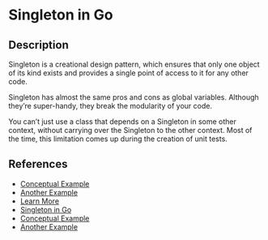 # Singleton in Go

## Description

Singleton is a creational design pattern, which ensures that only one object of its kind exists and provides a single point of access to it for any other code.

Singleton has almost the same pros and cons as global variables. Although they’re super-handy, they break the modularity of your code.

You can’t just use a class that depends on a Singleton in some other context, without carrying over the Singleton to the other context. Most of the time, this limitation comes up during the creation of unit tests.

## References

* [Conceptual Example](./example0/readme.md)
* [Another Example](./example1/readme.md)
* [Learn More](https://refactoring.guru/design-patterns/singleton)
* [Singleton in Go](https://refactoring.guru/design-patterns/singleton/go/example)
* [Conceptual Example](https://refactoring.guru/design-patterns/singleton/go/example#example-0)
* [Another Example](https://refactoring.guru/design-patterns/singleton/go/example#example-1)
